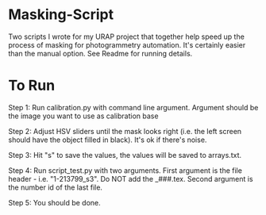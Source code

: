 # Masking-Script
Two scripts I wrote for my URAP project that together help speed up the process of masking for photogrammetry automation. It's certainly easier than the manual option. See Readme for running details.


# To Run

Step 1: Run calibration.py with command line argument. Argument should be the image you want to use as calibration base

Step 2: Adjust HSV sliders until the mask looks right (i.e. the left screen should have the object filled in black). It's ok if there's noise.

Step 3: Hit "s" to save the values, the values will be saved to arrays.txt.

Step 4: Run script_test.py with two arguments. First argument is the file header - i.e. "1-213799_s3". Do NOT add the _###.tex. Second argument is the number id of the last file.

Step 5: You should be done.